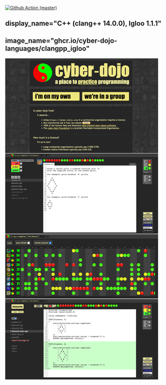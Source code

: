 [![Github Action (master)](https://github.com/cyber-dojo-languages/clangplusplus-igloo/actions/workflows/main.yml/badge.svg)](https://github.com/cyber-dojo-languages/clangplusplus-igloo/actions)

## display_name="C++ (clang++ 14.0.0), Igloo 1.1.1"
## image_name="ghcr.io/cyber-dojo-languages/clangpp_igloo"

![cyber-dojo.org home page](https://github.com/cyber-dojo/cyber-dojo/blob/master/shared/home_page_snapshot.png)